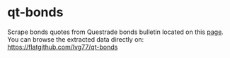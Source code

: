 # qt-bonds

Scrape bonds quotes from Questrade bonds bulletin located on this [page](https://www.questrade.com/self-directed-investing/what-is-a-bond).
You can browse the extracted data directly on: https://flatgithub.com/lvg77/qt-bonds